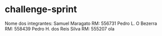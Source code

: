 # challenge-sprint

Nome dos integrantes: 
Samuel Maragato
RM: 556731
Pedro L. O Bezerra
RM: 558439
Pedro H. dos Reis Silva
RM: 555207
ola
